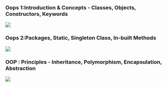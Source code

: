 <h3>Oops 1:Introduction & Concepts - Classes, Objects, Constructors, Keywords </h3>
<a href="https://youtu.be/BSVKUk58K6U?feature=shared"><img src="https://github.com/user-attachments/assets/a41a8229-dd28-4287-84d7-14aea9be992b"></a>
<br/>
<h3>Oops 2:Packages, Static, Singleton Class, In-built Methods </h3>
<a href="https://youtu.be/_Ya6CN13t8k?feature=shared"><img src="https://github.com/user-attachments/assets/2d88c4cf-41c2-4990-8ae6-af47aaa96685"></a>
<br/>
<h3>OOP : Principles - Inheritance, Polymorphism, Encapsulation, Abstraction</h3>
<a href="https://www.youtube.com/watch?v=46T2wD3IuhM&list=PL9gnSGHSqcno1G3XjUbwzXHL8_EttOuKk&index=3"><img src="https://github.com/user-attachments/assets/0bbccfe3-a04f-42ed-8d8e-d93187902d78"/></a>
<br/>
